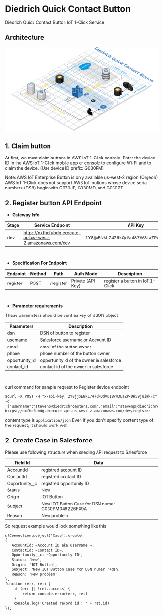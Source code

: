 # Diedrich Quick Contact Button

Diedrich Quick Contact Button IoT 1-Click Service

## Architecture

![Architecture](resources/architecture.png)

## 1. Claim button

At first, we must claim buttons in AWS IoT 1-Click console.
Enter the device ID in the AWS IoT 1-Click mobile app or console to configure Wi-Fi and to claim the device. (Use device ID prefix: G030PM)

Note:
AWS IoT Enterprise Button is only available us-west-2 region (Orgeon)
AWS IoT 1-Click does not support AWS IoT buttons whose device serial numbers (DSN) begin with G030JF, G030MD, and G030PT.

## 2. Register button API Endpoint

  - **Gateway Info**

| Stage | Service Endpoint                                           | API Key                                  |
| ----- | ---------------------------------------------------------- | ---------------------------------------- |
| dev   | https://nxfhofubdg.execute-api.us-west-2.amazonaws.com/dev | 2Y8jjxENkL7476kQdVuI87W3LaZP4DH59juiHkFc |

<br/>

  - **Specification For Endpoint**
  
| Endpoint | Method | Path      | Auth Mode         | Description                      |
| -------- | ------ | --------- | ----------------- | -------------------------------- |
| register | POST   | /register | Private (API Key) | register a button in IoT 1-Click |

<br/>

- **Parameter requirements**

These parameters should be sent as key of JSON object

| Parameters     | Description                               |
| -------------- | ----------------------------------------- |
| dsn            | DSN of button to register                 |
| username       | Salesforce username or Account ID         |
| email          | email of the button owner                 |
| phone          | phone number of the button owner          |
| opportunity_id | opportunity id of the owner in salesforce |
| contact_id     | contact id of the owner in salesforce     |

<br/>

curl command for sample request to Register device endpoint
```
$curl -X POST -H "x-api-key: 2Y8jjxENkL7476kQdVuI87W3LaZP4DH59juiHkFc" -d '{"username":"stevenp@diedrichroasters.com","email":"stevenp@diedrichroasters.com","phone":"+12089200122","dsn":"G030PM046226FX9A"}' https://nxfhofubdg.execute-api.us-west-2.amazonaws.com/dev/register
```

content type is `application/json`
Even if you don't specify content type of the request, it should work well.

## 2. Create Case in Salesforce

Please use following structure when sneding API request to Salesforce

| Field Id       | Data                                               |
| -------------- | -------------------------------------------------- |
| AccountId      | registred account ID                               |
| ContactId      | registred contact ID                               |
| Opportunity__c | registred opportunity ID                           |
| Status         | New                                                |
| Origin         | IOT Button                                         |
| Subject        | New IOT Button Case for DSN numer G030PM046226FX9A |
| Reason         | New problem                                        |

So request example would look something like this 
```
sfConnection.sobject('Case').create(
{
   AccountId: ~Account ID aka username ~,
   ContactId: ~Contact ID~,
   Opportunity__c: ~Opportunity ID~,
   Status: 'New',
   Origin: 'IOT Button',
   Subject: 'New IOT Button Case for DSN numer '+dsn,
   Reason: 'New problem'
},
function (err, ret) {
    if (err || !ret.success) {
        return console.error(err, ret)
    }
    console.log('Created record id : ' + ret.id)
});

```

